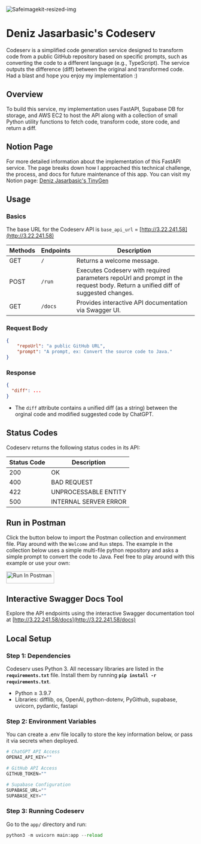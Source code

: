 ![Safeimagekit-resized-img](https://github.com/Deniz-Jasa/tiny_gen/assets/46465622/a8f680eb-418c-488a-b575-18eff5d7b709)

# Deniz Jasarbasic's Codeserv

Codeserv is a simplified code generation service designed to transform code from a public GitHub repository based on specific prompts, such as converting the code to a different language (e.g., TypeScript). The service outputs the difference (diff) between the original and transformed code. Had a blast and hope you enjoy my implementation :)


## Overview

To build this service, my implementation uses FastAPI, Supabase DB for storage, and AWS EC2 to host the API along with a collection of small Python utility functions to fetch code, transform code, store code, and return a diff.


## Notion Page

For more detailed information about the implementation of this FastAPI service. The page breaks down how I approached this technical challenge, the process, and docs for future maintenance of this app. You can visit my Notion page: [Deniz Jasarbasic's TinyGen](https://quilled-sky-f24.notion.site/Deniz-Jasarbasic-s-TinyGen-812426b2eadb48c884f5ebd584446d50?pvs=4)


## Usage

### Basics

The base URL for the Codeserv API is `base_api_url` = [http://3.22.241.58](http://3.22.241.58)

| Methods | Endpoints | Description                                         |
|---------|-----------|-----------------------------------------------------|
| GET     | `/`       | Returns a welcome message.                          |
| POST    | `/run`    | Executes Codeserv with required parameters repoUrl and prompt in the request body. Return a unified diff of suggested changes. |
| GET     | `/docs`   | Provides interactive API documentation via Swagger UI. |


### Request Body

```json
{
    "repoUrl": "a public GitHub URL",
    "prompt": "A prompt, ex: Convert the source code to Java."
}
```

### Response

```json
{
  "diff": ...
}
```

- The `diff` attribute contains a unified diff (as a string) between the orginal code and modified suggested code by ChatGPT.
  
## Status Codes

Codeserv returns the following status codes in its API:

| Status Code | Description            |
|-------------|------------------------|
| 200         | OK                     |
| 400         | BAD REQUEST            |
| 422         | UNPROCESSABLE ENTITY   |
| 500         | INTERNAL SERVER ERROR  |

## Run in Postman

Click the button below to import the Postman collection and environment file. Play around with the `Welcome` and `Run` steps. The example in the collection below uses a simple multi-file python repository and asks a simple prompt to convert the code to Java. Feel free to play around with this example or use your own:

[<img src="https://run.pstmn.io/button.svg" alt="Run In Postman" style="width: 128px; height: 32px;">](https://app.getpostman.com/run-collection/15932234-bd2d4ba5-5fbc-42d8-bcd9-c0b0f236f852?action=collection%2Ffork&source=rip_markdown&collection-url=entityId%3D15932234-bd2d4ba5-5fbc-42d8-bcd9-c0b0f236f852%26entityType%3Dcollection%26workspaceId%3Dffed2e4e-5834-47b3-af33-a3c5f6ab80d5)

## Interactive Swagger Docs Tool

Explore the API endpoints using the interactive Swagger documentation tool at [http://3.22.241.58/docs](http://3.22.241.58/docs)


## Local Setup

### Step 1: Dependencies

Codeserv uses Python 3. All necessary libraries are listed in the **`requirements.txt`** file. Install them by running **`pip install -r requirements.txt`**.

- Python ≥ 3.9.7
- Libraries: difflib, os, OpenAI, python-dotenv, PyGithub, supabase, uvicorn, pydantic, fastapi

### Step 2: Environment Variables

You can create a .env file locally to store the key information below, or pass it via secrets when deployed.

```python
# ChatGPT API Access
OPENAI_API_KEY=""

# GitHub API Access
GITHUB_TOKEN=""

# Supabase Configuration
SUPABASE_URL=""
SUPABASE_KEY=""
```

### Step 3: Running Codeserv

Go to the `app/` directory and run:
```python
python3 -m uvicorn main:app --reload
```

<br>
